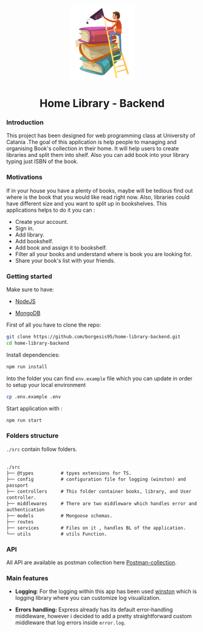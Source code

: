 <p align="center">
<img src="./doc/shared-books.png"  width="170" height="200" >
</p>

<h1 align="center"> Home Library - Backend </h1>

### Introduction

<p>
This project has been designed for web programming class at University of Catania .The  goal of this application is help people to managing and organising Book's collection in their home. It will help users to create libraries and split them into shelf. Also you can add book into your library typing just ISBN of the book.
</p>

### Motivations

If in your house you have a plenty of books, maybe will be tedious find out where is the book that you would like read right now. Also, libraries could have different size and you want to split up in bookshelves. This applications helps to do it you can :

- Create your account.
- Sign in.
- Add library.
- Add bookshelf.
- Add book and assign it to bookshelf.
- Filter all your books and understand where is book you are looking for.
- Share your book's list with your friends.

### Getting started

Make sure to have:

- [NodeJS](https://nodejs.dev/)

- [MongoDB](https://www.mongodb.com/)

First of all you have to clone the repo:

```sh
git clone https://github.com/borgesis95/home-library-backend.git
cd home-library-backend
```

Install dependencies:

```sh
npm run install
```

Into the folder you can find `env.example` file which you can update in order to setup your local environment

```sh
cp .env.example .env
```

Start application with :

```sh
npm run start
```

### Folders structure

`./src` contain follow folders.

```

./src
├── @types          # tpyes extensions for TS.
├── config          # configuration file for logging (winston) and passport
├── controllers     # This folder container books, library, and User controller.
├── middlewares     # There are two middleware which handles error and authentication
├── models          # Mongoose schemas.
├── routes
├── services        # Files on it , handles BL of the application.
└── utils           # utils Function.

```

### API

All API are available as postman collection here [Postman-collection](https://github.com/borgesis95/home-library-backend/blob/main/doc/Home-Library.postman_collection.json).

### Main features

- **Logging**: For the logging within this app has been used [winston](https://github.com/winstonjs/winston) which is logging library where you can customize log visualization.

- **Errors handling:** Express already has its default error-handling middleware, however i decided to add a pretty straightforward custom middleware that log errors inside `error.log`.
